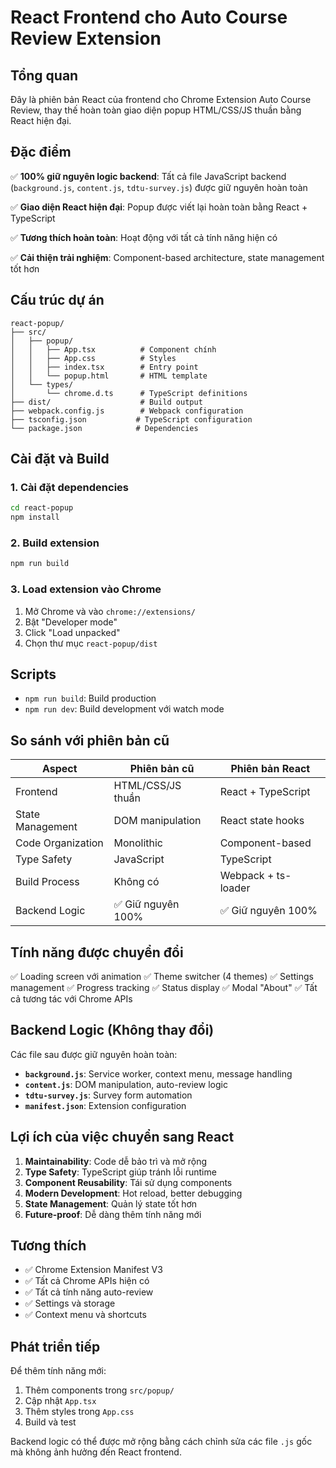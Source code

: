 # React Frontend cho Auto Course Review Extension

## Tổng quan

Đây là phiên bản React của frontend cho Chrome Extension Auto Course Review, thay thế hoàn toàn giao diện popup HTML/CSS/JS thuần bằng React hiện đại.

## Đặc điểm

✅ **100% giữ nguyên logic backend**: Tất cả file JavaScript backend (`background.js`, `content.js`, `tdtu-survey.js`) được giữ nguyên hoàn toàn

✅ **Giao diện React hiện đại**: Popup được viết lại hoàn toàn bằng React + TypeScript

✅ **Tương thích hoàn toàn**: Hoạt động với tất cả tính năng hiện có

✅ **Cải thiện trải nghiệm**: Component-based architecture, state management tốt hơn

## Cấu trúc dự án

```
react-popup/
├── src/
│   ├── popup/
│   │   ├── App.tsx          # Component chính
│   │   ├── App.css          # Styles
│   │   ├── index.tsx        # Entry point
│   │   └── popup.html       # HTML template
│   └── types/
│       └── chrome.d.ts      # TypeScript definitions
├── dist/                    # Build output
├── webpack.config.js        # Webpack configuration
├── tsconfig.json           # TypeScript configuration
└── package.json            # Dependencies
```

## Cài đặt và Build

### 1. Cài đặt dependencies
```bash
cd react-popup
npm install
```

### 2. Build extension
```bash
npm run build
```

### 3. Load extension vào Chrome
1. Mở Chrome và vào `chrome://extensions/`
2. Bật "Developer mode"
3. Click "Load unpacked"
4. Chọn thư mục `react-popup/dist`

## Scripts

- `npm run build`: Build production
- `npm run dev`: Build development với watch mode

## So sánh với phiên bản cũ

| Aspect | Phiên bản cũ | Phiên bản React |
|--------|-------------|-----------------|
| Frontend | HTML/CSS/JS thuần | React + TypeScript |
| State Management | DOM manipulation | React state hooks |
| Code Organization | Monolithic | Component-based |
| Type Safety | JavaScript | TypeScript |
| Build Process | Không có | Webpack + ts-loader |
| Backend Logic | ✅ Giữ nguyên 100% | ✅ Giữ nguyên 100% |

## Tính năng được chuyển đổi

✅ Loading screen với animation
✅ Theme switcher (4 themes)
✅ Settings management
✅ Progress tracking
✅ Status display
✅ Modal "About"
✅ Tất cả tương tác với Chrome APIs

## Backend Logic (Không thay đổi)

Các file sau được giữ nguyên hoàn toàn:

- **`background.js`**: Service worker, context menu, message handling
- **`content.js`**: DOM manipulation, auto-review logic
- **`tdtu-survey.js`**: Survey form automation
- **`manifest.json`**: Extension configuration

## Lợi ích của việc chuyển sang React

1. **Maintainability**: Code dễ bảo trì và mở rộng
2. **Type Safety**: TypeScript giúp tránh lỗi runtime
3. **Component Reusability**: Tái sử dụng components
4. **Modern Development**: Hot reload, better debugging
5. **State Management**: Quản lý state tốt hơn
6. **Future-proof**: Dễ dàng thêm tính năng mới

## Tương thích

- ✅ Chrome Extension Manifest V3
- ✅ Tất cả Chrome APIs hiện có
- ✅ Tất cả tính năng auto-review
- ✅ Settings và storage
- ✅ Context menu và shortcuts

## Phát triển tiếp

Để thêm tính năng mới:

1. Thêm components trong `src/popup/`
2. Cập nhật `App.tsx`
3. Thêm styles trong `App.css`
4. Build và test

Backend logic có thể được mở rộng bằng cách chỉnh sửa các file `.js` gốc mà không ảnh hưởng đến React frontend. 